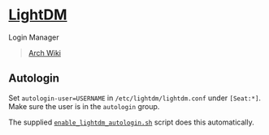# [LightDM](https://github.com/canonical/lightdm)

Login Manager

> [Arch Wiki](https://wiki.archlinux.org/title/LightDM)

## Autologin

Set `autologin-user=USERNAME` in `/etc/lightdm/lightdm.conf` under `[Seat:*]`.
Make sure the user is in the `autologin` group.

The supplied [`enable_lightdm_autologin.sh`](./XDG_BIN_HOME.lightdm/enable_lightdm_autologin.sh)
script does this automatically.
